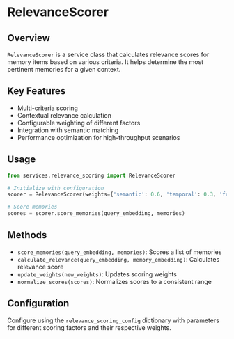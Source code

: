 # RelevanceScorer

## Overview
`RelevanceScorer` is a service class that calculates relevance scores for memory items based on various criteria. It helps determine the most pertinent memories for a given context.

## Key Features
- Multi-criteria scoring
- Contextual relevance calculation
- Configurable weighting of different factors
- Integration with semantic matching
- Performance optimization for high-throughput scenarios

## Usage
```python
from services.relevance_scoring import RelevanceScorer

# Initialize with configuration
scorer = RelevanceScorer(weights={'semantic': 0.6, 'temporal': 0.3, 'frequency': 0.1})

# Score memories
scores = scorer.score_memories(query_embedding, memories)
```

## Methods
- `score_memories(query_embedding, memories)`: Scores a list of memories
- `calculate_relevance(query_embedding, memory_embedding)`: Calculates relevance score
- `update_weights(new_weights)`: Updates scoring weights
- `normalize_scores(scores)`: Normalizes scores to a consistent range

## Configuration
Configure using the `relevance_scoring_config` dictionary with parameters for different scoring factors and their respective weights.
